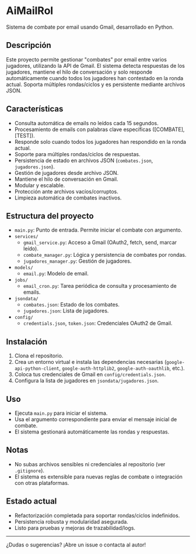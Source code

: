 # AiMailRol

Sistema de combate por email usando Gmail, desarrollado en Python.

## Descripción
Este proyecto permite gestionar "combates" por email entre varios jugadores, utilizando la API de Gmail. El sistema detecta respuestas de los jugadores, mantiene el hilo de conversación y solo responde automáticamente cuando todos los jugadores han contestado en la ronda actual. Soporta múltiples rondas/ciclos y es persistente mediante archivos JSON.

## Características
- Consulta automática de emails no leídos cada 15 segundos.
- Procesamiento de emails con palabras clave específicas ([COMBATE], [TEST]).
- Responde solo cuando todos los jugadores han respondido en la ronda actual.
- Soporte para múltiples rondas/ciclos de respuestas.
- Persistencia de estado en archivos JSON (`combates.json`, `jugadores.json`).
- Gestión de jugadores desde archivo JSON.
- Mantiene el hilo de conversación en Gmail.
- Modular y escalable.
- Protección ante archivos vacíos/corruptos.
- Limpieza automática de combates inactivos.

## Estructura del proyecto
- `main.py`: Punto de entrada. Permite iniciar el combate con argumento.
- `services/`
  - `gmail_service.py`: Acceso a Gmail (OAuth2, fetch, send, marcar leído).
  - `combate_manager.py`: Lógica y persistencia de combates por rondas.
  - `jugadores_manager.py`: Gestión de jugadores.
- `models/`
  - `email.py`: Modelo de email.
- `jobs/`
  - `email_cron.py`: Tarea periódica de consulta y procesamiento de emails.
- `jsondata/`
  - `combates.json`: Estado de los combates.
  - `jugadores.json`: Lista de jugadores.
- `config/`
  - `credentials.json`, `token.json`: Credenciales OAuth2 de Gmail.

## Instalación
1. Clona el repositorio.
2. Crea un entorno virtual e instala las dependencias necesarias (`google-api-python-client`, `google-auth-httplib2`, `google-auth-oauthlib`, etc.).
3. Coloca tus credenciales de Gmail en `config/credentials.json`.
4. Configura la lista de jugadores en `jsondata/jugadores.json`.

## Uso
- Ejecuta `main.py` para iniciar el sistema.
- Usa el argumento correspondiente para enviar el mensaje inicial de combate.
- El sistema gestionará automáticamente las rondas y respuestas.

## Notas
- No subas archivos sensibles ni credenciales al repositorio (ver `.gitignore`).
- El sistema es extensible para nuevas reglas de combate o integración con otras plataformas.

## Estado actual
- Refactorización completada para soportar rondas/ciclos indefinidos.
- Persistencia robusta y modularidad asegurada.
- Listo para pruebas y mejoras de trazabilidad/logs.

---

¿Dudas o sugerencias? ¡Abre un issue o contacta al autor!
